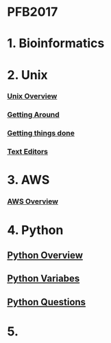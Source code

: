 # PFB2017

# 1. Bioinformatics

# 2. Unix
### [Unix Overview](unix_0.md)
### [Getting Around](unix_1.md)
### [Getting things done](unix_2.md)
### [Text Editors](texteditors_0.md)

# 3. AWS
### [AWS Overview](aws_0.md)

# 4. Python
## [Python Overview](python_0.md)
## [Python Variabes](python_1.md)
## [Python Questions](python_questions.md)

# 5. 
